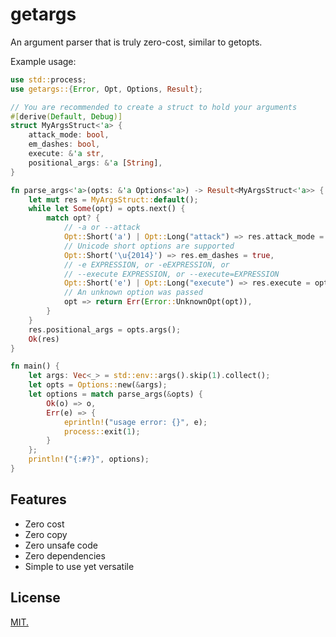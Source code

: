 # getargs

An argument parser that is truly zero-cost, similar to getopts.

Example usage:

```rust
use std::process;
use getargs::{Error, Opt, Options, Result};

// You are recommended to create a struct to hold your arguments
#[derive(Default, Debug)]
struct MyArgsStruct<'a> {
    attack_mode: bool,
    em_dashes: bool,
    execute: &'a str,
    positional_args: &'a [String],
}

fn parse_args<'a>(opts: &'a Options<'a>) -> Result<MyArgsStruct<'a>> {
    let mut res = MyArgsStruct::default();
    while let Some(opt) = opts.next() {
        match opt? {
            // -a or --attack
            Opt::Short('a') | Opt::Long("attack") => res.attack_mode = true,
            // Unicode short options are supported
            Opt::Short('\u{2014}') => res.em_dashes = true,
            // -e EXPRESSION, or -eEXPRESSION, or
            // --execute EXPRESSION, or --execute=EXPRESSION
            Opt::Short('e') | Opt::Long("execute") => res.execute = opts.arg()?,
            // An unknown option was passed
            opt => return Err(Error::UnknownOpt(opt)),
        }
    }
    res.positional_args = opts.args();
    Ok(res)
}

fn main() {
    let args: Vec<_> = std::env::args().skip(1).collect();
    let opts = Options::new(&args);
    let options = match parse_args(&opts) {
        Ok(o) => o,
        Err(e) => {
            eprintln!("usage error: {}", e);
            process::exit(1);
        }
    };
    println!("{:#?}", options);
}
```

## Features

* Zero cost
* Zero copy
* Zero unsafe code
* Zero dependencies
* Simple to use yet versatile

## License

[MIT.](LICENSE)

